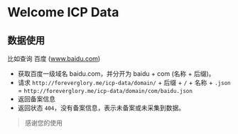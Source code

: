 Welcome ICP Data
====

## 数据使用

比如查询 百度 (www.baidu.com)
- 获取百度一级域名 baidu.com，并分开为 baidu + com (名称 + 后缀)。
- 请求 `http://foreverglory.me/icp-data/domain/` + 后缀 + `/` + 名称 + `.json` = `http://foreverglory.me/icp-data/domain/com/baidu.json`
- 返回备案信息
- 返回状态 `404`，没有备案信息，表示未备案或未采集到数据。


> 感谢您的使用